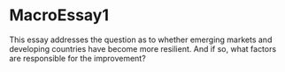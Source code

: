 # MacroEssay1
This essay addresses the question as to whether emerging markets and developing countries have become more resilient. And if so, what factors are responsible for the improvement?
